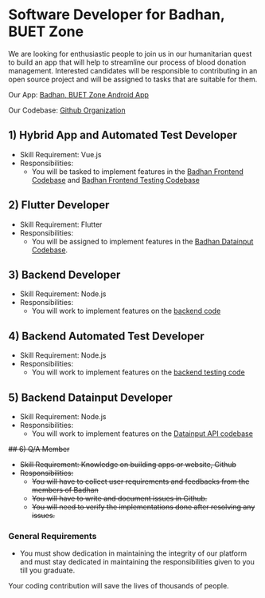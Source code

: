 # Software Developer for Badhan, BUET Zone

We are looking for enthusiastic people to join us in our humanitarian quest to build an app that will help to streamline our process of blood donation management. Interested candidates will be responsible to 
contributing in an open source project and will be assigned to tasks that are suitable for them.

Our App: [Badhan, BUET Zone Android App](https://play.google.com/store/apps/details?id=com.mmmbadhan)

Our Codebase: [Github Organization](https://github.com/Badhan-BUET-Zone)

## 1) Hybrid App and Automated Test Developer
* Skill Requirement: Vue.js
* Responsibilities: 
  * You will be tasked to implement features in the [Badhan Frontend Codebase](https://github.com/Badhan-BUET-Zone/badhan-web) and [Badhan Frontend Testing Codebase](https://github.com/Badhan-BUET-Zone/badhan-frontend-test)

## 2) Flutter Developer
* Skill Requirement: Flutter
* Responsibilities: 
  * You will be assigned to implement features in the [Badhan Datainput Codebase](https://github.com/Badhan-BUET-Zone/badhan-datainput).

## 3) Backend Developer
* Skill Requirement: Node.js
* Responsibilities:
  * You will work to implement features on the [backend code](https://github.com/Badhan-BUET-Zone/badhan-backend)

## 4) Backend Automated Test Developer
* Skill Requirement: Node.js
* Responsibilities:
  * You will work to implement features on the [backend testing code](https://github.com/Badhan-BUET-Zone/badhan-test)

## 5) Backend Datainput Developer
* Skill Requirement: Node.js
* Responsibilities:
  * You will work to implement features on the [Datainput API codebase](https://github.com/Badhan-BUET-Zone/badhan-datainput-api)

<s>## 6) Q/A Member
* Skill Requirement: Knowledge on building apps or website, Github
* Responsibilities:
  * You will have to collect user requirements and feedbacks from the members of Badhan
  * You will have to write and document issues in Github.
  * You will need to verify the implementations done after resolving any issues.</s>

### General Requirements
* You must show dedication in maintaining the integrity of our platform
and must stay dedicated in maintaining the responsibilities given to you
till you graduate.

Your coding contribution will save the lives of thousands of people.
